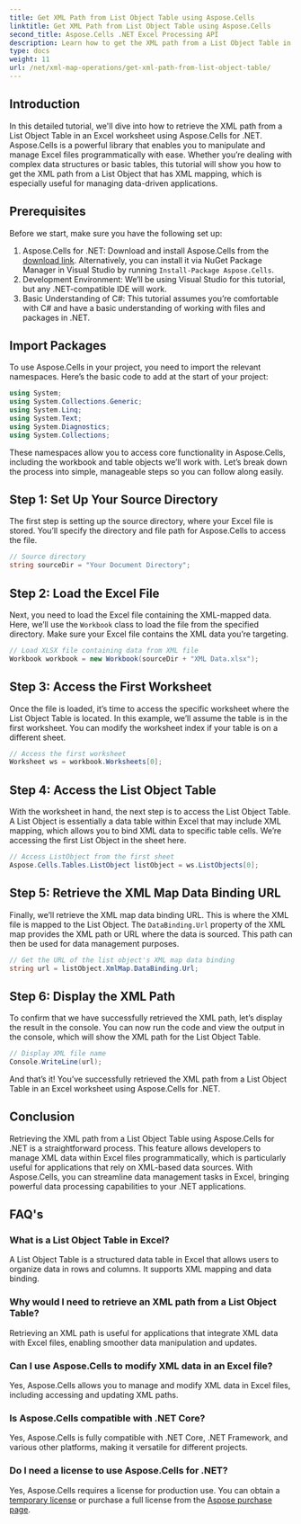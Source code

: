 ```yaml
---
title: Get XML Path from List Object Table using Aspose.Cells
linktitle: Get XML Path from List Object Table using Aspose.Cells
second_title: Aspose.Cells .NET Excel Processing API
description: Learn how to get the XML path from a List Object Table in Excel using Aspose.Cells for .NET. Step-by-step guide for .NET developers.
type: docs
weight: 11
url: /net/xml-map-operations/get-xml-path-from-list-object-table/
---
```

## Introduction
In this detailed tutorial, we'll dive into how to retrieve the XML path from a List Object Table in an Excel worksheet using Aspose.Cells for .NET. Aspose.Cells is a powerful library that enables you to manipulate and manage Excel files programmatically with ease. Whether you’re dealing with complex data structures or basic tables, this tutorial will show you how to get the XML path from a List Object that has XML mapping, which is especially useful for managing data-driven applications.
## Prerequisites
Before we start, make sure you have the following set up:
1. Aspose.Cells for .NET: Download and install Aspose.Cells from the [download link](https://releases.aspose.com/cells/net/). Alternatively, you can install it via NuGet Package Manager in Visual Studio by running `Install-Package Aspose.Cells`.
2. Development Environment: We’ll be using Visual Studio for this tutorial, but any .NET-compatible IDE will work.
3. Basic Understanding of C#: This tutorial assumes you’re comfortable with C# and have a basic understanding of working with files and packages in .NET.
## Import Packages
To use Aspose.Cells in your project, you need to import the relevant namespaces. Here’s the basic code to add at the start of your project:
```csharp
using System;
using System.Collections.Generic;
using System.Linq;
using System.Text;
using System.Diagnostics;
using System.Collections;
```
These namespaces allow you to access core functionality in Aspose.Cells, including the workbook and table objects we’ll work with.
Let’s break down the process into simple, manageable steps so you can follow along easily.
## Step 1: Set Up Your Source Directory
The first step is setting up the source directory, where your Excel file is stored. You’ll specify the directory and file path for Aspose.Cells to access the file.
```csharp
// Source directory
string sourceDir = "Your Document Directory";
```
## Step 2: Load the Excel File
Next, you need to load the Excel file containing the XML-mapped data. Here, we’ll use the `Workbook` class to load the file from the specified directory. Make sure your Excel file contains the XML data you’re targeting.
```csharp
// Load XLSX file containing data from XML file
Workbook workbook = new Workbook(sourceDir + "XML Data.xlsx");
```
## Step 3: Access the First Worksheet
Once the file is loaded, it’s time to access the specific worksheet where the List Object Table is located. In this example, we’ll assume the table is in the first worksheet. You can modify the worksheet index if your table is on a different sheet.
```csharp
// Access the first worksheet
Worksheet ws = workbook.Worksheets[0];
```
## Step 4: Access the List Object Table
With the worksheet in hand, the next step is to access the List Object Table. A List Object is essentially a data table within Excel that may include XML mapping, which allows you to bind XML data to specific table cells. We’re accessing the first List Object in the sheet here.
```csharp
// Access ListObject from the first sheet
Aspose.Cells.Tables.ListObject listObject = ws.ListObjects[0];
```
## Step 5: Retrieve the XML Map Data Binding URL
Finally, we’ll retrieve the XML map data binding URL. This is where the XML file is mapped to the List Object. The `DataBinding.Url` property of the XML map provides the XML path or URL where the data is sourced. This path can then be used for data management purposes.
```csharp
// Get the URL of the list object's XML map data binding
string url = listObject.XmlMap.DataBinding.Url;
```
## Step 6: Display the XML Path
To confirm that we have successfully retrieved the XML path, let’s display the result in the console. You can now run the code and view the output in the console, which will show the XML path for the List Object Table.
```csharp
// Display XML file name
Console.WriteLine(url);
```
And that’s it! You’ve successfully retrieved the XML path from a List Object Table in an Excel worksheet using Aspose.Cells for .NET.
## Conclusion
Retrieving the XML path from a List Object Table using Aspose.Cells for .NET is a straightforward process. This feature allows developers to manage XML data within Excel files programmatically, which is particularly useful for applications that rely on XML-based data sources. With Aspose.Cells, you can streamline data management tasks in Excel, bringing powerful data processing capabilities to your .NET applications.
## FAQ's
### What is a List Object Table in Excel?
A List Object Table is a structured data table in Excel that allows users to organize data in rows and columns. It supports XML mapping and data binding.
### Why would I need to retrieve an XML path from a List Object Table?
Retrieving an XML path is useful for applications that integrate XML data with Excel files, enabling smoother data manipulation and updates.
### Can I use Aspose.Cells to modify XML data in an Excel file?
Yes, Aspose.Cells allows you to manage and modify XML data in Excel files, including accessing and updating XML paths.
### Is Aspose.Cells compatible with .NET Core?
Yes, Aspose.Cells is fully compatible with .NET Core, .NET Framework, and various other platforms, making it versatile for different projects.
### Do I need a license to use Aspose.Cells for .NET?
Yes, Aspose.Cells requires a license for production use. You can obtain a [temporary license](https://purchase.aspose.com/temporary-license/) or purchase a full license from the [Aspose purchase page](https://purchase.aspose.com/buy).